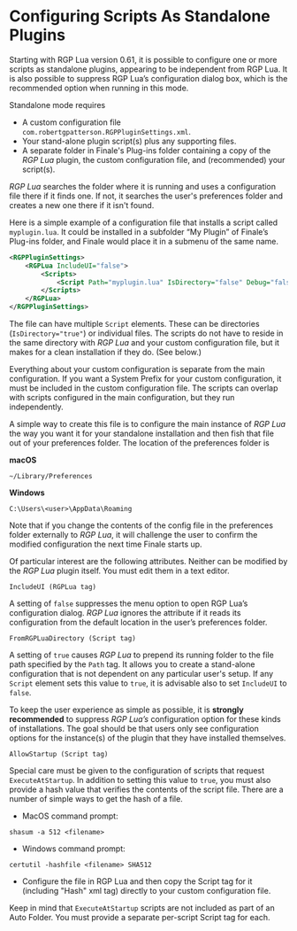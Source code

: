 Configuring Scripts As Standalone Plugins
=========================================

Starting with RGP Lua version 0.61, it is possible to configure one or more scripts as
standalone plugins, appearing to be independent from RGP Lua. It is also possible to
suppress RGP Lua’s configuration dialog box, which is the recommended option when running
in this mode.

Standalone mode requires

- A custom configuration file `com.robertgpatterson.RGPPluginSettings.xml`.
- Your stand-alone plugin script(s) plus any supporting files.
- A separate folder in Finale's Plug-ins folder containing a copy of the _RGP Lua_ plugin, the custom configuration file, and (recommended) your script(s).

_RGP Lua_ searches the folder where it is running and uses a configuration file there if it finds one. If not, it searches the user's preferences folder and creates a new one there if it isn't found.

Here is a simple example of a configuration file that installs a script called `myplugin.lua`. It could be installed in a subfolder “My Plugin” of Finale’s Plug-ins folder, and Finale would place it in a submenu of the same name.

```xml
<RGPPluginSettings>
    <RGPLua IncludeUI="false">
        <Scripts>
            <Script Path="myplugin.lua" IsDirectory="false" Debug="false" UseString="false" FromRGPLuaDirectory="true"/>
        </Scripts>
    </RGPLua>
</RGPPluginSettings>
```
The file can have multiple `Script` elements. These can be directories (`IsDirectory="true"`) or individual files. The scripts do not have to reside in the same directory with _RGP Lua_ and your custom configuration file, but it makes for a clean installation if they do. (See below.)

Everything about your custom configuration is separate from the main configuration. If you want a System Prefix for your custom configuration, it must be included in the custom configuration file. The scripts can overlap with scripts configured in the main configuration, but they run independently.

A simple way to create this file is to configure the main instance of _RGP Lua_ the way you want it for your standalone installation and then fish that file out of your preferences folder. The location of the preferences folder is

**macOS**

```
~/Library/Preferences
```

**Windows**

```
C:\Users\<user>\AppData\Roaming
```

Note that if you change the contents of the config file in the preferences folder externally to _RGP Lua_, it will challenge the user to confirm the modified configuration the next time Finale starts up.

Of particular interest are the following attributes. Neither can be modified by the _RGP Lua_ plugin itself. You must edit them in a text editor.

```
IncludeUI (RGPLua tag)
```
A setting of `false` suppresses the menu option to open RGP Lua’s configuration dialog. _RGP Lua_ ignores the attribute if it reads its configuration from the default location in the user’s preferences folder.

```
FromRGPLuaDirectory (Script tag)
```
A setting of `true` causes _RGP Lua_ to prepend its running folder to the file path specified by the `Path` tag. It allows you to create a stand-alone configuration that is not dependent on any particular user's setup. If any `Script` element sets this value to `true`, it is advisable also to set `IncludeUI` to `false`.

To keep the user experience as simple as possible, it is **strongly recommended** to suppress _RGP Lua’s_  configuration option for these kinds of installations. The goal should be that users only see configuration options for the instance(s) of the plugin that they have installed themselves.

```
AllowStartup (Script tag)
```

Special care must be given to the configuration of scripts that request `ExecuteAtStartup`. In addition to setting this value to `true`, you must also provide a hash value that verifies the contents of the script file. There are a number of simple ways to get the hash of a file.

- MacOS command prompt:

```
shasum -a 512 <filename>
```

- Windows command prompt:

```
certutil -hashfile <filename> SHA512
```

- Configure the file in RGP Lua and then copy the Script tag for it (including "Hash" xml tag) directly to your custom configuration file.

Keep in mind that `ExecuteAtStartup` scripts are not included as part of an Auto Folder. You must provide a separate per-script Script tag for each.